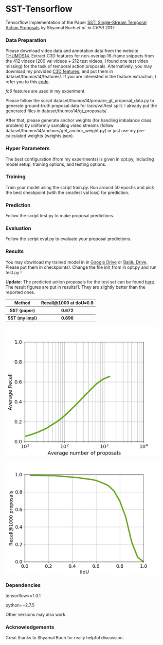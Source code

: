# SST-Tensorflow

Tensorflow Implementation of the Paper [SST: Single-Stream Temporal Action Proposals](http://vision.stanford.edu/pdf/buch2017cvpr.pdf) by Shyamal Buch *et al.* in *CVPR* 2017.


### Data Preparation

Please download video data and annotation data from the website [THUMOS14](http://crcv.ucf.edu/THUMOS14/download.html). Extract C3D features for non-overlap 16-frame snippets from the 412 videos (200 val videos + 212 test videos, I found one test video missing) for the task of temporal action proposals. Alternatively, you may download my provided [C3D features](https://pan.baidu.com/s/1ggMHZ71), and put them in dataset/thumos14/features/. If you are interested in the feature extraction, I refer you to this [code](https://github.com/yyuanad/Pytorch_C3D_Feature_Extractor).

*fc6* features are used in my experiment.

Please follow the script dataset/thumos14/prepare_gt_proposal_data.py to generate ground-truth proposal data for train/val/test split. I already put the generated files in dataset/thumos14/gt_proposals/.

After that, please generate anchor weights (for handling imbalance class problem) by uniformly sampling video streams (follow dataset/thumos14/anchors/get_anchor_weight.py) or just use my pre-calculated weights (weights.json).


### Hyper Parameters

The best configuration (from my experiments) is given in opt.py, including model setup, training options, and testing options.

### Training

Train your model using the script train.py. Run around 50 epochs and pick the best checkpoint (with the smallest val loss) for prediction.

### Prediction

Follow the script test.py to make proposal predictions.

### Evaluation

Follow the script eval.py to evaluate your proposal predictions.

### Results

You may download my trained model in in [Google Drive](https://drive.google.com/open?id=16D2Bzv7X1R-grxCmMY0crN3bFo5ylit4) or [Baidu Drive](https://pan.baidu.com/s/1mjBI2Nm). Please put them in checkpoints/. Change the file init_from in opt.py and run test.py !

**Update:** The predicted action proposals for the test set can be found [here](https://pan.baidu.com/s/1nwa2VLv). The result figures are put in results/1. They are slightly better than the reported ones.

<table>
  <tr>
    <th>Method</th>
    <th>Recall@1000 at tIoU=0.8</th>
  </tr>
  <tr>
    <th>SST (paper)</th>
    <th>0.672</th>
  </tr>
  <tr>
    <th>SST (my impl)</th>
    <th>0.696</th>
  </tr>
</table>

![alt text](results/1/sst_recall_vs_proposal.png "Average Recall vs Average Proposal Number")

![alt text](results/1/sst_recall_vs_tiou.png "Recall@1000 vs tIoU")

### Dependencies

tensorflow==1.0.1

python==2.7.5

Other versions may also work.

### Acknowledgements

Great thanks to Shyamal Buch for really helpful discussion.
